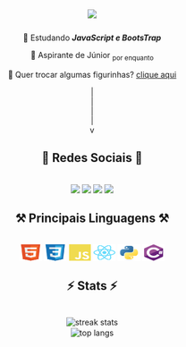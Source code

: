 <h1 align="center">
    <img src="https://readme-typing-svg.herokuapp.com/?font=Righteous&size=35&center=true&vCenter=true&width=500&height=70&duration=4000&lines=Hey+Friend!+👋;+Prazer,+Rafael+Dias!;Bem-Vindo!" />
</h1>

<div align="center">
  
  🌌 Estudando ***JavaScript e BootsTrap***
  
  🌠 Aspirante de Júnior <sub>por enquanto</sub>

  💫 Quer trocar algumas figurinhas? [clique aqui](https://github.com/RafaelDiasCmp/RafaelDiasCmp/issues)
</div>

<div align="center">
  | <br>
  |  <br>
  |   <br>
  |    <br>
  v     <br>
</div>

<h2 align="center"> 💬 Redes Sociais 💬</h2>
<div align="center"> <br>
  <a href="https://instagram.com/rafaeldiascampos_" target="_blank"><img src="https://img.shields.io/badge/-Instagram-%23E4405F?style=for-the-badge&logo=instagram&logoColor=white" target="_blank"></a>
  <a href="https://discord.gg/YQuUZkYJ" target="_blank"><img src="https://img.shields.io/badge/Discord-7289DA?style=for-the-badge&logo=discord&logoColor=white" target="_blank"></a> 
  <a href = "mailto:raffaeldiascampos@gmail.com"><img src="https://img.shields.io/badge/-Gmail-%23333?style=for-the-badge&logo=gmail&logoColor=white" target="_blank"></a>
  <a href="https://www.linkedin.com/in/rafael-dias-campos-2b0b82263/" target="_blank"><img src="https://img.shields.io/badge/-LinkedIn-%230077B5?style=for-the-badge&logo=linkedin&logoColor=white" target="_blank"></a>   
</div>



<h2 align="center">⚒️ Principais Linguagens ⚒️</h2>
<div align="center"> <br>
  <img align="center" alt="Rafa-HTML" height="30" width="40" src="https://raw.githubusercontent.com/devicons/devicon/master/icons/html5/html5-original.svg">
  <img align="center" alt="Rafa-CSS" height="30" width="40" src="https://raw.githubusercontent.com/devicons/devicon/master/icons/css3/css3-original.svg">
  <img align="center" alt="Rafa-Js" height="30" width="40" src="https://raw.githubusercontent.com/devicons/devicon/master/icons/javascript/javascript-plain.svg">
  <img align="center" alt="Rafa-React" height="30" width="40" src="https://raw.githubusercontent.com/devicons/devicon/master/icons/react/react-original.svg">
  <img align="center" alt="Rafa-Python" height="30" width="40" src="https://raw.githubusercontent.com/devicons/devicon/master/icons/python/python-original.svg">
  <img align="center" alt="Rafa-Csharp" height="30" width="40" src="https://raw.githubusercontent.com/devicons/devicon/master/icons/csharp/csharp-original.svg">
</div> 

<h2 align="center">⚡ Stats ⚡</h2>
<br>
<div align=center>
  <img width ="390em" align="center" src="https://github-readme-stats.vercel.app/api?username=RafaelDiasCmp&show_icons=true&hide=contribs,prs&theme=dark&count_private=true&border_radius=10" alt="streak stats" />
  <br/>
  <img width="390em" align="center" src="https://github-readme-stats.vercel.app/api/top-langs/?username=RafaelDiasCmp&langs_count=8&theme=dark&border_radius=10&size_weight=0.5&count_weight=0.5&exclude_repo=github-readme-stats" alt="top langs" />
</div>





